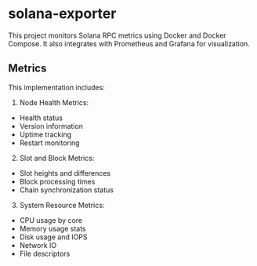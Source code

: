 # solana-exporter

This project monitors Solana RPC metrics using Docker and Docker Compose. It also integrates with Prometheus and Grafana for visualization.

## Metrics

This implementation includes:

1. Node Health Metrics:

- Health status
- Version information
- Uptime tracking
- Restart monitoring

2. Slot and Block Metrics:

- Slot heights and differences
- Block processing times
- Chain synchronization status

3. System Resource Metrics:

- CPU usage by core
- Memory usage stats
- Disk usage and IOPS
- Network IO
- File descriptors

